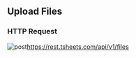 ## Upload Files

### HTTP Request

<img src="../../images/post.png" alt="post"/><api>https://rest.tsheets.com/api/v1/files</api>


